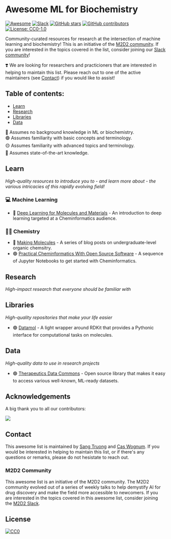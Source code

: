 # Awesome ML for Biochemistry
[![Awesome](https://awesome.re/badge.svg)](https://awesome.re) 
[![Slack](https://img.shields.io/badge/Slack-join-green.svg?logo=slack)](https://join.slack.com/t/m2d2group/shared_invite/zt-16w1rjqqs-n81TiK~iB23XbZ0QWMYs~A)
[![GitHub stars](https://badgen.net/github/stars/m2d2-labs/awesome-ml-for-biochemistry)](https://github.com/m2d2-labs/awesome-ml-for-biochemistry/stargazers/) 
[![GitHub contributors](https://img.shields.io/github/contributors/m2d2-labs/awesome-ml-for-biochemistry)](https://github.com/m2d2-labs/awesome-ml-for-biochemistry/graphs/contributors/) 
[![License: CC0-1.0](https://img.shields.io/badge/License-CC0_1.0-lightgrey.svg)](http://creativecommons.org/publicdomain/zero/1.0/) 

Community-curated resources for research at the intersection of machine learning and biochemistry! This is an initiative of the [M2D2 community](#m2d2-community). If you are interested in the topics covered in the list, consider joining our [Slack community](https://join.slack.com/t/m2d2group/shared_invite/zt-16w1rjqqs-n81TiK~iB23XbZ0QWMYs~A)!

:heavy_heart_exclamation: We are looking for researchers and practicioners that are interested in helping to maintain this list. Please reach out to one of the active maintainers (see [Contact](#contact)) if you would like to assist!

## Table of contents:
- [Learn](#learn)
- [Research](#research)
- [Libraries](#libraries)
- [Data](#data)

🔵 Assumes no background knowledge in ML or biochemistry.</br>
🟢 Assumes familiarity with basic concepts and terminology.</br>
🟡 Assumes familiarity with advanced topics and terminology.</br>
🔴 Assumes state-of-the-art knowledge.</br>

## Learn
_High-quality resources to introduce you to - and learn more about - the various intricacies of this rapidly evolving field!_

### 💻 Machine Learning
- 🔵 [Deep Learning for Molecules and Materials](https://dmol.pub/intro.html) - An introduction to deep learning targeted at a Cheminformatics audience.

### 🧑‍🔬 Chemistry
- 🔵 [Making Molecules](https://www.makingmolecules.com/) - A series of blog posts on undergraduate-level organic chemsitry.
- 🟢 [Practical Cheminformatics With Open Source Software](https://github.com/PatWalters/practical_cheminformatics_tutorials) - A sequence of Jupyter Notebooks to get started with Cheminformatics.

## Research
_High-impact research that everyone should be familiar with_

## Libraries
_High-quality repositories that make your life easier_

- 🟢 [Datamol](https://datamol.io/) - A light wrapper around RDKit that provides a Pythonic interface for computational tasks on molecules.

## Data
_High-quality data to use in research projects_

- 🟢 [Therapeutics Data Commons](https://tdcommons.ai/) - Open source library that makes it easy to access various well-known, ML-ready datasets.

## Acknowledgements
A big thank you to all our contributors: 

<a href="https://github.com/m2d2-labs/awesome-ml-for-biochemistry/graphs/contributors">
  <img src="https://contrib.rocks/image?repo=m2d2-labs/awesome-ml-for-biochemistry" />
</a>

## Contact
This awesome list is maintained by [Sang Truong](mailto:sttruong@cs.stanford.edu) and [Cas Wognum](mailto:cas@valencediscovery.com). If you would be interested in helping to maintain this list, or if there's any questions or remarks, please do not hesistate to reach out.

### M2D2 Community
This awesome list is an initiative of the M2D2 community. The M2D2 community evolved out of a series of weekly talks to help demystify AI for drug discovery and make the field more accessible to newcomers. If you are interested in the topics covered in this awesome list, consider joining the [M2D2 Slack](https://join.slack.com/t/m2d2group/shared_invite/zt-16w1rjqqs-n81TiK~iB23XbZ0QWMYs~A).

## License
[![CC0](http://mirrors.creativecommons.org/presskit/buttons/88x31/svg/cc-zero.svg)](https://creativecommons.org/publicdomain/zero/1.0/)
